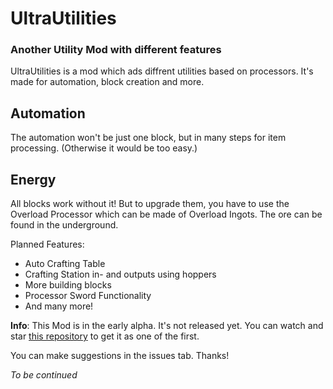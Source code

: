 # UltraUtilities
### Another Utility Mod with different features

UltraUtilities is a mod which ads diffrent utilities based on processors. It's made for automation, block creation and more. 

## Automation
The automation won't be just one block, but in many steps for item processing. (Otherwise it would be too easy.)

## Energy
All blocks work without it! But to upgrade them, you have to use the Overload Processor which can be made of Overload Ingots. The ore can be found in the underground.

Planned Features:
- Auto Crafting Table
- Crafting Station in- and outputs using hoppers
- More building blocks
- Processor Sword Functionality
- And many more!

**Info**: This Mod is in the early alpha. It's not released yet. You can watch and star [this repository](https://github.com/UltraUtilities/UltraUtilities) to get it as one of the first.

You can make suggestions in the issues tab. Thanks!

_To be continued_
